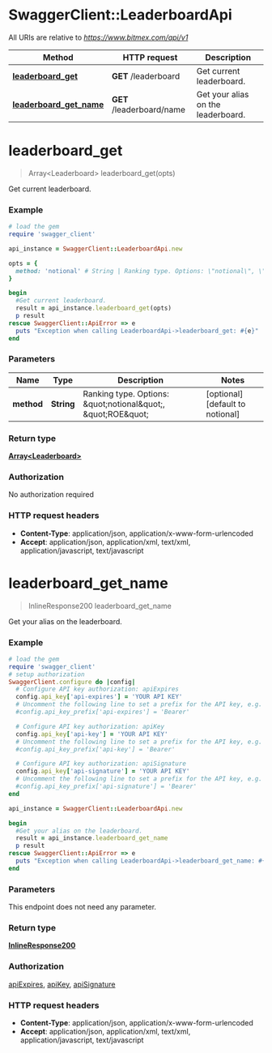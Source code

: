 # SwaggerClient::LeaderboardApi

All URIs are relative to *https://www.bitmex.com/api/v1*

Method | HTTP request | Description
------------- | ------------- | -------------
[**leaderboard_get**](LeaderboardApi.md#leaderboard_get) | **GET** /leaderboard | Get current leaderboard.
[**leaderboard_get_name**](LeaderboardApi.md#leaderboard_get_name) | **GET** /leaderboard/name | Get your alias on the leaderboard.


# **leaderboard_get**
> Array&lt;Leaderboard&gt; leaderboard_get(opts)

Get current leaderboard.

### Example
```ruby
# load the gem
require 'swagger_client'

api_instance = SwaggerClient::LeaderboardApi.new

opts = { 
  method: 'notional' # String | Ranking type. Options: \"notional\", \"ROE\"
}

begin
  #Get current leaderboard.
  result = api_instance.leaderboard_get(opts)
  p result
rescue SwaggerClient::ApiError => e
  puts "Exception when calling LeaderboardApi->leaderboard_get: #{e}"
end
```

### Parameters

Name | Type | Description  | Notes
------------- | ------------- | ------------- | -------------
 **method** | **String**| Ranking type. Options: \&quot;notional\&quot;, \&quot;ROE\&quot; | [optional] [default to notional]

### Return type

[**Array&lt;Leaderboard&gt;**](Leaderboard.md)

### Authorization

No authorization required

### HTTP request headers

 - **Content-Type**: application/json, application/x-www-form-urlencoded
 - **Accept**: application/json, application/xml, text/xml, application/javascript, text/javascript



# **leaderboard_get_name**
> InlineResponse200 leaderboard_get_name

Get your alias on the leaderboard.

### Example
```ruby
# load the gem
require 'swagger_client'
# setup authorization
SwaggerClient.configure do |config|
  # Configure API key authorization: apiExpires
  config.api_key['api-expires'] = 'YOUR API KEY'
  # Uncomment the following line to set a prefix for the API key, e.g. 'Bearer' (defaults to nil)
  #config.api_key_prefix['api-expires'] = 'Bearer'

  # Configure API key authorization: apiKey
  config.api_key['api-key'] = 'YOUR API KEY'
  # Uncomment the following line to set a prefix for the API key, e.g. 'Bearer' (defaults to nil)
  #config.api_key_prefix['api-key'] = 'Bearer'

  # Configure API key authorization: apiSignature
  config.api_key['api-signature'] = 'YOUR API KEY'
  # Uncomment the following line to set a prefix for the API key, e.g. 'Bearer' (defaults to nil)
  #config.api_key_prefix['api-signature'] = 'Bearer'
end

api_instance = SwaggerClient::LeaderboardApi.new

begin
  #Get your alias on the leaderboard.
  result = api_instance.leaderboard_get_name
  p result
rescue SwaggerClient::ApiError => e
  puts "Exception when calling LeaderboardApi->leaderboard_get_name: #{e}"
end
```

### Parameters
This endpoint does not need any parameter.

### Return type

[**InlineResponse200**](InlineResponse200.md)

### Authorization

[apiExpires](../README.md#apiExpires), [apiKey](../README.md#apiKey), [apiSignature](../README.md#apiSignature)

### HTTP request headers

 - **Content-Type**: application/json, application/x-www-form-urlencoded
 - **Accept**: application/json, application/xml, text/xml, application/javascript, text/javascript



